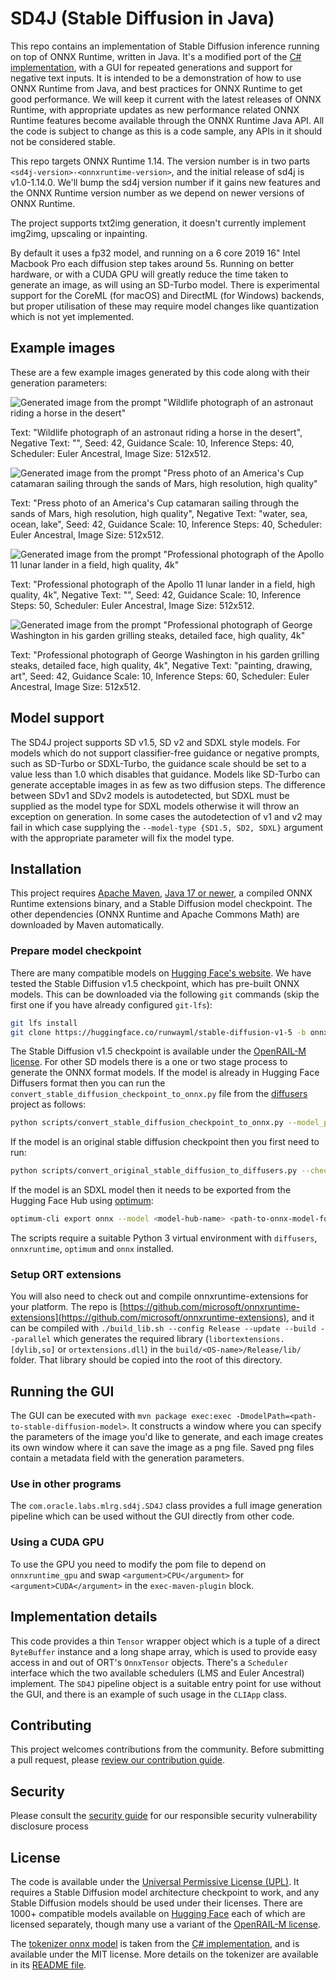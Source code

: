 # SD4J (Stable Diffusion in Java)

This repo contains an implementation of Stable Diffusion inference running on top of ONNX Runtime,
written in Java. It's a modified port of the [C# implementation](https://github.com/cassiebreviu/StableDiffusion/),
with a GUI for repeated generations and support for negative text inputs. It is intended to be a
demonstration of how to use ONNX Runtime from Java, and best practices for ONNX Runtime to get good performance.
We will keep it current with the latest releases of ONNX Runtime, with appropriate updates as new performance
related ONNX Runtime features become available through the ONNX Runtime Java API. All the code is subject to change as
this is a code sample, any APIs in it should not be considered stable.

This repo targets ONNX Runtime 1.14. The version number is in two parts `<sd4j-version>-<onnxruntime-version>`, and the
initial release of sd4j is v1.0-1.14.0. We'll bump the sd4j version number if it gains new features and the ONNX Runtime
version number as we depend on newer versions of ONNX Runtime.

The project supports txt2img generation, it doesn't currently implement img2img, upscaling or inpainting.

By default it uses a fp32 model, and running on a 6 core 2019 16" Intel Macbook Pro each diffusion step takes around 5s. 
Running on better hardware, or with a CUDA GPU will greatly reduce the time taken to generate an image, as will using an
SD-Turbo model. There is experimental support for the CoreML (for macOS) and DirectML (for Windows) backends, but proper 
utilisation of these may require model changes like quantization which is not yet implemented.

## Example images

These are a few example images generated by this code along with their generation parameters:

![Generated image from the prompt "Wildlife photograph of an astronaut riding a horse in the desert"](images/astronaut-horse.png "Wildlife photograph of an astronaut riding a horse in the desert")

Text: "Wildlife photograph of an astronaut riding a horse in the desert", Negative Text: "", Seed: 42, Guidance Scale: 10, Inference Steps: 40, Scheduler: Euler Ancestral, Image Size: 512x512.

![Generated image from the prompt "Press photo of an America's Cup catamaran sailing through the sands of Mars, high resolution, high quality"](images/boat-mars.png "Press photo of an America's Cup catamaran sailing through the sands of Mars")

Text: "Press photo of an America's Cup catamaran sailing through the sands of Mars, high resolution, high quality", Negative Text: "water, sea, ocean, lake", Seed: 42, Guidance Scale: 10, Inference Steps: 40, Scheduler: Euler Ancestral, Image Size: 512x512.

![Generated image from the prompt "Professional photograph of the Apollo 11 lunar lander in a field, high quality, 4k"](images/lunar-lander.png "Professional photograph of the Apollo 11 lunar lander in a field, high quality, 4k")

Text: "Professional photograph of the Apollo 11 lunar lander in a field, high quality, 4k", Negative Text: "", Seed: 42, Guidance Scale: 10, Inference Steps: 50, Scheduler: Euler Ancestral, Image Size: 512x512.

![Generated image from the prompt "Professional photograph of George Washington in his garden grilling steaks, detailed face, high quality, 4k"](images/washington-steak.png "Professional photograph of George Washington in his garden grilling steaks, detailed face, high quality, 4k")

Text: "Professional photograph of George Washington in his garden grilling steaks, detailed face, high quality, 4k", Negative Text: "painting, drawing, art", Seed: 42, Guidance Scale: 10, Inference Steps: 60, Scheduler: Euler Ancestral, Image Size: 512x512.

## Model support

The SD4J project supports SD v1.5, SD v2 and SDXL style models. For models which do not support classifier-free guidance
or negative prompts, such as SD-Turbo or SDXL-Turbo, the guidance scale should be set to a value less than 1.0 which
disables that guidance. Models like SD-Turbo can generate acceptable images in as few as two diffusion steps. The 
difference between SDv1 and SDv2 models is autodetected, but SDXL must be supplied as the model type for SDXL models
otherwise it will throw an exception on generation. In some cases the autodetection of v1 and v2 may fail in which case
supplying the `--model-type {SD1.5, SD2, SDXL}` argument with the appropriate parameter will fix the model type.

## Installation

This project requires [Apache Maven](https://maven.apache.org), [Java 17 or newer](https://www.oracle.com/java/technologies/downloads/),
a compiled ONNX Runtime extensions binary, and a Stable Diffusion model checkpoint.
The other dependencies (ONNX Runtime and Apache Commons Math) are downloaded by Maven automatically.

### Prepare model checkpoint

There are many compatible models on [Hugging Face's website](https://huggingface.co). We have tested the
Stable Diffusion v1.5 checkpoint, which has pre-built ONNX models. This can be downloaded via 
the following `git` commands (skip the first one if you have already configured `git-lfs`):
```bash
git lfs install
git clone https://huggingface.co/runwayml/stable-diffusion-v1-5 -b onnx
```
The Stable Diffusion v1.5 checkpoint is available under the [OpenRAIL-M license](https://github.com/CompVis/stable-diffusion/blob/main/LICENSE).
For other SD models there is a one or two stage process to generate the ONNX format models. If the model is already in 
Hugging Face Diffusers format then you can run the `convert_stable_diffusion_checkpoint_to_onnx.py` file from the 
[diffusers](https://github.com/huggingface/diffusers) project as follows:
```bash
python scripts/convert_stable_diffusion_checkpoint_to_onnx.py --model_path <path-on-disk-or-model-hub-name> --output_path <path-to-onnx-model-folder>
```
If the model is an original stable diffusion checkpoint then you first need to run:
```bash
python scripts/convert_original_stable_diffusion_to_diffusers.py --checkpoint_path <path-on-disk-to-checkpoint> --scheduler_type lms --dump_path <path-on-disk-to-diffusers-output>
```
If the model is an SDXL model then it needs to be exported from the Hugging Face Hub 
using [optimum](https://github.com/huggingface/optimum):
```bash
optimum-cli export onnx --model <model-hub-name> <path-to-onnx-model-folder>
```
The scripts require a suitable Python 3 virtual environment with `diffusers`, `onnxruntime`, `optimum` and `onnx` 
installed.

### Setup ORT extensions
You will also need to check out and compile onnxruntime-extensions for your platform. The repo is [https://github.com/microsoft/onnxruntime-extensions](https://github.com/microsoft/onnxruntime-extensions),
and it can be compiled with `./build_lib.sh --config Release --update --build --parallel` which generates the required library (`libortextensions.[dylib,so]` or `ortextensions.dll`) in the
`build/<OS-name>/Release/lib/` folder. That library should be copied into the root of this directory.

## Running the GUI

The GUI can be executed with `mvn package exec:exec -DmodelPath=<path-to-stable-diffusion-model>`. It constructs a
window where you can specify the parameters of the image you'd like to generate, and each image creates its own window
where it can save the image as a png file. Saved png files contain a metadata field with the generation parameters.

### Use in other programs

The `com.oracle.labs.mlrg.sd4j.SD4J` class provides a full image generation pipeline which can be used without the GUI
directly from other code.

### Using a CUDA GPU

To use the GPU you need to modify the pom file to depend on `onnxruntime_gpu` and swap `<argument>CPU</argument>` for
`<argument>CUDA</argument>` in the `exec-maven-plugin` block.

## Implementation details

This code provides a thin `Tensor` wrapper object which is a tuple of a direct `ByteBuffer` instance and a long shape
array, which is used to provide easy access in and out of ORT's `OnnxTensor` objects. There's a `Scheduler` interface 
which the two available schedulers (LMS and Euler Ancestral) implement. The `SD4J` pipeline object is a suitable entry
point for use without the GUI, and there is an example of such usage in the `CLIApp` class.

## Contributing

This project welcomes contributions from the community. Before submitting a pull request, please [review our contribution guide](./CONTRIBUTING.md).

## Security

Please consult the [security guide](./SECURITY.md) for our responsible security vulnerability disclosure process

## License

The code is available under the [Universal Permissive License (UPL)](https://oss.oracle.com/licenses/upl/). It requires
a Stable Diffusion model architecture checkpoint to work, and any Stable Diffusion models should be used under their
licenses. There are 1000+ compatible models available
on [Hugging Face](https://huggingface.co/models?other=stable-diffusion) each of which are licensed separately, though many use a variant of
the [OpenRAIL-M license](https://github.com/CompVis/stable-diffusion/blob/main/LICENSE).

The [tokenizer onnx model](text_tokenizer/custom_op_cliptok.onnx) is taken from the 
[C# implementation](https://github.com/cassiebreviu/StableDiffusion/), and is available under the MIT license. More 
details on the tokenizer are available in its [README file](text_tokenizer/README.md).
